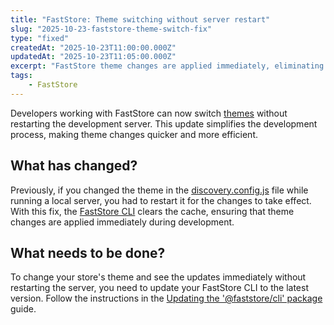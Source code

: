 ```yaml
---
title: "FastStore: Theme switching without server restart" 
slug: "2025-10-23-faststore-theme-switch-fix" 
type: "fixed"
createdAt: "2025-10-23T11:00:00.000Z"
updatedAt: "2025-10-23T11:05:00.000Z"
excerpt: "FastStore theme changes are applied immediately, eliminating the need to restart the development server after modifying the theme configuration."
tags:
    - FastStore
---
```


Developers working with FastStore can now switch [themes](https://developers.vtex.com/docs/guides/faststore/themes-overview) without restarting the development server. This update simplifies the development process, making theme changes quicker and more efficient.

## What has changed?

Previously, if you changed the theme in the [discovery.config.js](https://developers.vtex.com/docs/guides/faststore/developer-tools-config-options#theme) file while running a local server, you had to restart it for the changes to take effect. With this fix, the [FastStore CLI](https://developers.vtex.com/docs/guides/faststore/developer-tools-faststore-cli) clears the cache, ensuring that theme changes are applied immediately during development.

## What needs to be done?

To change your store's theme and see the updates immediately without restarting the server, you need to update your FastStore CLI to the latest version. Follow the instructions in the [Updating the '@faststore/cli' package](https://developers.vtex.com/docs/guides/faststore/developer-tools-updating-the-cli-package-version) guide.
